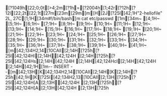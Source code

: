 [?1049h[22;0;0t[>4;2m[?1h=[?2004h[1;42r[?12h[?12l[22;2t[22;1t[27m[23m[29m[m[H[2J[?25l[42;1H"2-hellofile" 2L, 27C[1;1H[34m#!/bin/bash[m
cat etc/passwd
[1m[34m~                                                                                                                                                      [4;1H~                                                                                                                                                      [5;1H~                                                                                                                                                      [6;1H~                                                                                                                                                      [7;1H~                                                                                                                                                      [8;1H~                                                                                                                                                      [9;1H~                                                                                                                                                      [10;1H~                                                                                                                                                      [11;1H~                                                                                                                                                      [12;1H~                                                                                                                                                      [13;1H~                                                                                                                                                      [14;1H~                                                                                                                                                      [15;1H~                                                                                                                                                      [16;1H~                                                                                                                                                      [17;1H~                                                                                                                                                      [18;1H~                                                                                                                                                      [19;1H~                                                                                                                                                      [20;1H~                                                                                                                                                      [21;1H~                                                                                                                                                      [22;1H~                                                                                                                                                      [23;1H~                                                                                                                                                      [24;1H~                                                                                                                                                      [25;1H~                                                                                                                                                      [26;1H~                                                                                                                                                      [27;1H~                                                                                                                                                      [28;1H~                                                                                                                                                      [29;1H~                                                                                                                                                      [30;1H~                                                                                                                                                      [31;1H~                                                                                                                                                      [32;1H~                                                                                                                                                      [33;1H~                                                                                                                                                      [34;1H~                                                                                                                                                      [35;1H~                                                                                                                                                      [36;1H~                                                                                                                                                      [37;1H~                                                                                                                                                      [38;1H~                                                                                                                                                      [39;1H~                                                                                                                                                      [40;1H~                                                                                                                                                      [41;1H~                                                                                                                                                      [m[42;134H2,14[10CAll[2;14H[?25h[?25l[42;124Hl[2;14H[42;124H [2;14H[?25h[?25l[42;124Hs[2;14H[42;124H [2;14H[42;124Hcl[2;14H[42;124H  [2;14H[42;1H[1m-- INSERT --[m[42;13H[K[42;134H2,14[10CAll[2;14H[K[2;14H[?25h[42;1H[K[?25l[42;134H2,13[10CAll[2;13H[?25h[?25l[42;124H[A[2;13H[42;124H  [2;13H[?25h[?25l[42;124H[A[2;13H[42;124H  [2;13H[?25h